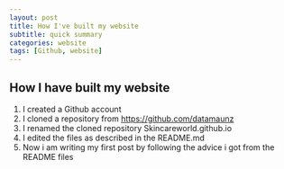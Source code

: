 ```yaml
---
layout: post
title: How I've built my website 
subtitle: quick summary
categories: website
tags: [Github, website]
---
```


## How I have built my website

1. I created a Github account
2. I cloned  a repository from https://github.com/datamaunz
3. I renamed the cloned repository Skincareworld.github.io
4. I edited the files as described in the README.md
5. Now i am writing my first post by following the advice i got from the README files

